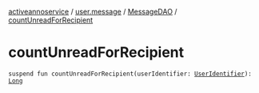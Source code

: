 [activeannoservice](../../index.md) / [user.message](../index.md) / [MessageDAO](index.md) / [countUnreadForRecipient](./count-unread-for-recipient.md)

# countUnreadForRecipient

`suspend fun countUnreadForRecipient(userIdentifier: `[`UserIdentifier`](../../config.userroles/-user-identifier.md)`): `[`Long`](https://kotlinlang.org/api/latest/jvm/stdlib/kotlin/-long/index.html)